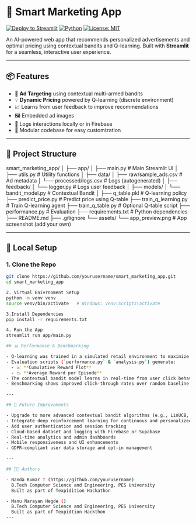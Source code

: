 # 🧠 Smart Marketing App

[![Deploy to Streamlit](https://static.streamlit.io/badges/streamlit_badge_black_white.svg)](https://streamlit.io/cloud)
[![Python](https://img.shields.io/badge/Python-3.9%2B-blue.svg)](https://www.python.org/)
[![License: MIT](https://img.shields.io/badge/License-MIT-yellow.svg)](LICENSE)

An AI-powered web app that recommends personalized advertisements and optimal pricing using contextual bandits and Q-learning. Built with **Streamlit** for a seamless, interactive user experience.


---

## 📦 Features

- 🎯 **Ad Targeting** using contextual multi-armed bandits
- 💡 **Dynamic Pricing** powered by Q-learning (discrete environment)
- 📈 Learns from user feedback to improve recommendations
- 🖼️ Embedded ad images
- 📝 Logs interactions locally or in Firebase
- 🔧 Modular codebase for easy customization

---

## 📁 Project Structure

smart_marketing_app/
│
├── app/
│ ├── main.py # Main Streamlit UI
│ ├── utils.py # Utility functions
│
├── data/
│ ├── raw/sample_ads.csv # Ad metadata
│ └── processed/logs.csv # Logs (autogenerated)
│
├── feedback/
│ └── logger.py # Logs user feedback
│
├── models/
│ └── bandit_model.py # Contextual Bandit
│
├── q_table.pkl # Q-learning policy
├── predict_price.py # Predict price using Q-table
├── train_q_learning.py # Train Q-learning agent
├── train_q_table.py # Optional Q-table script
├── performance.py # Evaluation
├── requirements.txt # Python dependencies
├── README.md
├── .gitignore
└── assets/
└── app_preview.png # App screenshot (add your own)


---

## 🚀 Local Setup

### 1. Clone the Repo
```bash
git clone https://github.com/yourusername/smart_marketing_app.git
cd smart_marketing_app

2. Virtual Enivrnoment Setup
python -m venv venv
source venv/bin/activate   # Windows: venv\Scripts\activate

3.Install Dependencies
pip install -r requirements.txt

4. Run the App
streamlit run app/main.py

## 📊 Performance & Benchmarking

- Q-learning was trained in a simulated retail environment to maximize cumulative revenue.
- Evaluation scripts (`performance.py` & `analysis.py`) generate:
  - 📈 **Cumulative Reward Plot**
  - 📉 **Average Reward per Episode**
- The contextual bandit model learns in real-time from user click behavior (CTR), optimizing ad delivery dynamically.
- Benchmarking shows improved click-through rates over random baseline strategies.

---

## 🔮 Future Improvements

- Upgrade to more advanced contextual bandit algorithms (e.g., LinUCB, Thompson Sampling)
- Integrate deep reinforcement learning for continuous and personalized pricing
- Add user authentication and session tracking
- Cloud-based dataset and logging with Firebase or Supabase
- Real-time analytics and admin dashboards
- Mobile responsiveness and UI enhancements
- GDPR-compliant user data storage and opt-in management

---

## 👨‍💻 Authors

- Nanda Kumar T (https://github.com/yourusername)  
  B.Tech Computer Science and Engineering, PES University  
  Built as part of Texpidition Hackathon

- Manu Narayan Hegde ()
  B.Tech Computer Science and Engineering, PES University  
  Built as part of Texpidtion Hackthon
---



